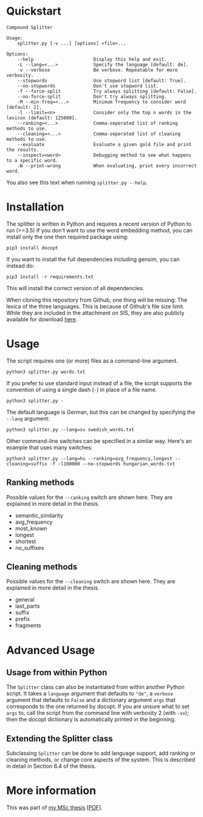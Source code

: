 # Quickstart

    Compound Splitter

    Usage:
        splitter.py [-v ...] [options] <file>...

    Options:
        --help                      Display this help and exit.
        -L --lang=<...>             Specify the language [default: de].
        -v --verbose                Be verbose. Repeatable for more verbosity.
        --stopwords                 Use stopword list [default: True].
        --no-stopwords              Don't use stopword list.
        -f --force-split            Try always splitting [default: False].
        --no-force-split            Don't try always splitting.
        -M --min-freq=<...>         Minimum frequency to consider word [default: 2].
        -l --limit=<n>              Consider only the top n words in the lexicon [default: 125000].
        --ranking=<...>             Comma-seperated list of ranking methods to use.
        --cleaning=<...>            Comma-seperated list of cleaning methods to use.
        --evaluate                  Evaluate a given gold file and print the results.
        --inspect=<word>            Debugging method to see what happens to a specific word.
        -W --print-wrong            When evaluating, print every incorrect word.

You also see this text when running `splitter.py --help`.

# Installation

The splitter is written in Python and requires a recent version of Python to
run (>=3.5)
If you don't want to use the word embedding method, you can install only the
one then required package using:

    pip3 install docopt

If you want to install the full dependencies including gensim, you can instead
do:

    pip3 install -r requirements.txt

This will install the correct version of all dependencies.

When cloning this repository from Github, one thing will be missing: The lexica
of the three languages. This is because of Github's file size limit. While they
are included in the attachment on SIS, they are also publicly available for
download [here](http://static.l3vi.de/lexica.zip).

# Usage

The script requires one (or more) files as a command-line argument.

    python3 splitter.py words.txt

If you prefer to use standard input instead of a file, the script supports the
convention of using a single dash (`-`) in place of a file name.

    python3 splitter.py -

The default language is German, but this can be changed by specifying the `--lang`
argument:

    python3 splitter.py --lang=sv swedish_words.txt

Other command-line switches can be specified in a similar way. Here's an example
that uses many switches:

    python3 splitter.py --lang=hu --ranking=avg_frequency,longest --cleaning=suffix -f -l100000 --no-stopwords hungarian_words.txt

## Ranking methods

Possible values for the `--ranking` switch are shown here. They are explained in
more detail in the thesis.

- semantic_similarity
- avg_frequency
- most_known
- longest
- shortest
- no_suffixes

## Cleaning methods

Possible values for the `--cleaning` switch are shown here. They are explained in
more detail in the thesis.

- general
- last_parts
- suffix
- prefix
- fragments

# Advanced Usage

## Usage from within Python

The `Splitter` class can also be instantiated from within another Python script.
It takes a `language` argument that defaults to `"de"`, a `verbose` argument
that defaults to `False` and a dictionary argument `args` that corresponds to
the one returned by docopt. If you are unsure what to set `args` to, call the
script from the command line with verbosity 2 (with `-vv`); then the docopt
dictionary is automatically printed in the beginning.

## Extending the Splitter class

Subclassing `Splitter` can be done to add language support, add ranking or
cleaning methods, or change core aspects of the system. This is described in
detail in Section 6.4 of the thesis.

# More information

This was part of [my MSc
thesis](https://dspace.cuni.cz/handle/20.500.11956/87420)
[[PDF](https://dspace.cuni.cz/bitstream/handle/20.500.11956/87420/DPTX_2015_2_11320_0_456650_0_189769.pdf?sequence=1)].
